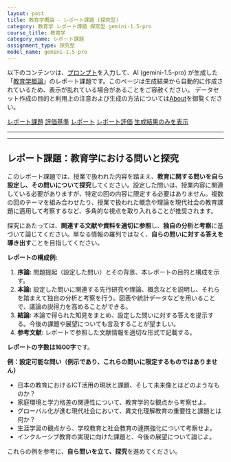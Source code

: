 ```yaml
---
layout: post
title: 教育学概論 - レポート課題 (探究型)
category: 教育学 レポート課題 探究型 gemini-1.5-pro
course_title: 教育学
category_name: レポート課題
assignment_type: 探究型
model_name: gemini-1.5-pro
---
```


以下のコンテンツは、[プロンプト](https://github.com/takedatoshiyuki/synthetic_assignments/tree/main/generated/教育学/gemini-1.5-pro/prompt_レポート課題-探究型.md)を入力して、AI (gemini-1.5-pro) が生成した「[教育学概論](/contents/教育学/)」のレポート課題です。このページは生成結果から自動的に作成されているため、表示が乱れている場合があることをご容赦ください。
データセット作成の目的と利用上の注意および生成の方法については[About](/About)を御覧ください。

[レポート課題](../レポート課題-探究型)
[評価基準](../評価基準-探究型)
[レポート](../レポート-探究型)
[レポート評価](../レポート評価-探究型)
[生成結果のみを表示](https://github.com/takedatoshiyuki/synthetic_assignments/tree/main/generated/教育学/gemini-1.5-pro/レポート課題-探究型.md)
  

***
***
  
## レポート課題：教育学における問いと探究

このレポート課題では、授業で扱われた内容を踏まえ、**教育に関する問いを自ら設定し、その問いについて探究**してください。設定した問いは、授業内容に関連している必要がありますが、特定の回の内容に限定する必要はありません。複数の回のテーマを組み合わせたり、授業で扱われた概念や理論を現代社会の教育課題に適用して考察するなど、多角的な視点を取り入れることが推奨されます。

探究にあたっては、**関連する文献や資料を適切に参照**し、**独自の分析と考察**に基づいて論じてください。単なる情報の羅列ではなく、**自らの問いに対する答えを導き出す**ことを目指してください。

**レポートの構成例:**

1. **序論:** 問題提起（設定した問い）とその背景、本レポートの目的と構成を示す。
2. **本論:** 設定した問いに関連する先行研究や理論、概念などを説明し、それらを踏まえて独自の分析と考察を行う。図表や統計データなどを用いることで、議論の説得力を高めることができる。
3. **結論:**  本論で得られた知見をまとめ、設定した問いに対する答えを提示する。今後の課題や展望についても言及することが望ましい。
4. **参考文献:**  レポートで参照した文献情報を適切な形式で記載する。


**レポートの字数は1600字**です。


**例：設定可能な問い（例示であり、これらの問いに限定するものではありません）**

* 日本の教育におけるICT活用の現状と課題、そして未来像とはどのようなものか？
* 家庭環境と学力格差の関連性について、教育学的な観点から考察せよ。
* グローバル化が進む現代社会において、異文化理解教育の重要性と課題とは何か？
* 生涯学習の観点から、学校教育と社会教育の連携強化について考察せよ。
* インクルーシブ教育の実現に向けた課題と、今後の展望について論じよ。


これらの例を参考に、**自ら問いを立て、探究**を進めてください。
